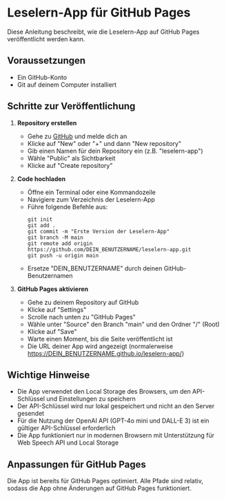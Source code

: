 # Leselern-App für GitHub Pages

Diese Anleitung beschreibt, wie die Leselern-App auf GitHub Pages veröffentlicht werden kann.

## Voraussetzungen

- Ein GitHub-Konto
- Git auf deinem Computer installiert

## Schritte zur Veröffentlichung

1. **Repository erstellen**
   - Gehe zu [GitHub](https://github.com) und melde dich an
   - Klicke auf "New" oder "+" und dann "New repository"
   - Gib einen Namen für dein Repository ein (z.B. "leselern-app")
   - Wähle "Public" als Sichtbarkeit
   - Klicke auf "Create repository"

2. **Code hochladen**
   - Öffne ein Terminal oder eine Kommandozeile
   - Navigiere zum Verzeichnis der Leselern-App
   - Führe folgende Befehle aus:
     ```
     git init
     git add .
     git commit -m "Erste Version der Leselern-App"
     git branch -M main
     git remote add origin https://github.com/DEIN_BENUTZERNAME/leselern-app.git
     git push -u origin main
     ```
   - Ersetze "DEIN_BENUTZERNAME" durch deinen GitHub-Benutzernamen

3. **GitHub Pages aktivieren**
   - Gehe zu deinem Repository auf GitHub
   - Klicke auf "Settings"
   - Scrolle nach unten zu "GitHub Pages"
   - Wähle unter "Source" den Branch "main" und den Ordner "/" (Root)
   - Klicke auf "Save"
   - Warte einen Moment, bis die Seite veröffentlicht ist
   - Die URL deiner App wird angezeigt (normalerweise https://DEIN_BENUTZERNAME.github.io/leselern-app/)

## Wichtige Hinweise

- Die App verwendet den Local Storage des Browsers, um den API-Schlüssel und Einstellungen zu speichern
- Der API-Schlüssel wird nur lokal gespeichert und nicht an den Server gesendet
- Für die Nutzung der OpenAI API (GPT-4o mini und DALL-E 3) ist ein gültiger API-Schlüssel erforderlich
- Die App funktioniert nur in modernen Browsern mit Unterstützung für Web Speech API und Local Storage

## Anpassungen für GitHub Pages

Die App ist bereits für GitHub Pages optimiert. Alle Pfade sind relativ, sodass die App ohne Änderungen auf GitHub Pages funktioniert.
